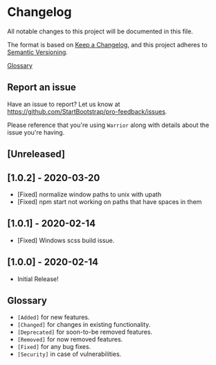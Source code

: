 # Changelog

All notable changes to this project will be documented in this file.

The format is based on [Keep a Changelog](https://keepachangelog.com/en/1.0.0/),
and this project adheres to [Semantic Versioning](https://semver.org/spec/v2.0.0.html).

[Glossary](#glossary)

## Report an issue

Have an issue to report? Let us know at <https://github.com/StartBootstrap/pro-feedback/issues>.

Please reference that you're using `Warrior`
along with details about the issue you're having.

## [Unreleased]

## [1.0.2] - 2020-03-20

- [Fixed] normalize window paths to unix with upath
- [Fixed] npm start not working on paths that have spaces in them

## [1.0.1] - 2020-02-14

- [Fixed] Windows scss build issue.

## [1.0.0] - 2020-02-14

- Initial Release!

## Glossary

- `[Added]` for new features.
- `[Changed]` for changes in existing functionality.
- `[Deprecated]` for soon-to-be removed features.
- `[Removed]` for now removed features.
- `[Fixed]` for any bug fixes.
- `[Security]` in case of vulnerabilities.
